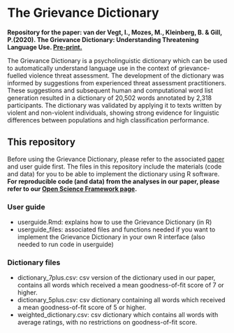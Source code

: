# The Grievance Dictionary
__Repository for the paper:
van der Vegt, I., Mozes, M., Kleinberg, B. & Gill, P.(2020). The Grievance Dictionary: Understanding Threatening Language Use. [Pre-print.](https://arxiv.org/abs/2009.04798)__

The Grievance Dictionary is a psycholinguistic dictionary which can be used to automatically understand language use in the context of grievance-fuelled violence threat assessment. The development of the dictionary was informed by suggestions from experienced threat assessment practitioners. These suggestions and subsequent human and computational word list generation resulted in a dictionary of 20,502 words annotated by 2,318 participants. The dictionary was validated by applying it to texts written by violent and non-violent individuals, showing strong evidence for linguistic differences between populations and high classification performance.

## This repository
Before using the Grievance Dictionary, please refer to the associated [paper](https://arxiv.org/abs/2009.04798) and user guide first. The files in this repository include the materials (code and data) for you to be able to implement the dictionary using R software. __For reproducible code (and data) from the analyses in our paper, please refer to our [Open Science Framework page](https://osf.io/3grd6/).__ 

### User guide
- userguide.Rmd: explains how to use the Grievance Dictionary (in R)
- userguide_files: associated files and functions needed if you want to implement the Grievance Dictionary in your own R interface (also needed to run code in userguide) 

### Dictionary files
- dictionary_7plus.csv: csv version of the dictionary used in our paper, contains all words which received a mean goodness-of-fit score of 7 or higher.
- dictionary_5plus.csv: csv dictionary containing all words which received a mean goodness-of-fit score of 5 or higher.
- weighted_dictionary.csv: csv dictionary which contains all words with average ratings, with no restrictions on goodness-of-fit score.
